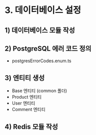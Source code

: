 # 3. 데이터베이스 설정

## 1) 데이터베이스 모듈 작성

## 2) PostgreSQL 에러 코드 정의
- postgresErrorCodes.enum.ts

## 3) 엔티티 생성
- Base 엔티티 (common 폴더)
- Product 엔티티
- User 엔티티
- Comment 엔티티

## 4) Redis 모듈 작성